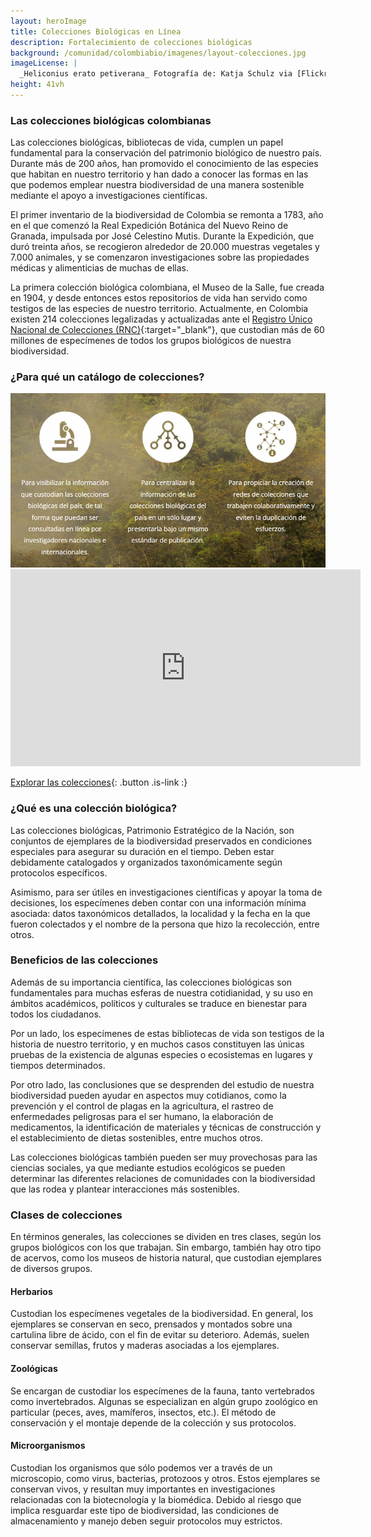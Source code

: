 ```yaml
---
layout: heroImage
title: Colecciones Biológicas en Línea
description: Fortalecimiento de colecciones biológicas
background: /comunidad/colombiabio/imagenes/layout-colecciones.jpg
imageLicense: |
  _Heliconius erato petiverana_ Fotografía de: Katja Schulz via [Flickr](https://flic.kr/p/bmS9bM)
height: 41vh
---
```


### Las colecciones biológicas colombianas

Las colecciones biológicas, bibliotecas de vida, cumplen un papel fundamental para la conservación del patrimonio biológico de nuestro país. Durante más de 200 años, han promovido el conocimiento de las especies que habitan en nuestro territorio y han dado a conocer las formas en las que podemos emplear nuestra biodiversidad de una manera sostenible mediante el apoyo a investigaciones científicas.

El primer inventario de la biodiversidad de Colombia se remonta a 1783, año en el que comenzó la Real Expedición Botánica del Nuevo Reino de Granada, impulsada por José Celestino Mutis. Durante la Expedición, que duró treinta años, se recogieron alrededor de 20.000 muestras vegetales y 7.000 animales, y se comenzaron investigaciones sobre las propiedades médicas y alimenticias de muchas de ellas.

La primera colección biológica colombiana, el Museo de la Salle, fue creada en 1904, y desde entonces estos repositorios de vida han servido como testigos de las especies de nuestro territorio. Actualmente, en Colombia existen 214 colecciones legalizadas y actualizadas ante el [Registro Único Nacional de Colecciones (RNC)](http://rnc.humboldt.org.co/wp/){:target="_blank"}, que custodian más de 60 millones de especímenes de todos los grupos biológicos de nuestra biodiversidad.

### ¿Para qué un catálogo de colecciones?

<img src="/comunidad/colombiabio/imagenes/colecciones-en-linea/stats01.png" width=770>

<iframe width="560" height="315" src="https://www.youtube.com/embed/MO9S94BmJ-0" title="YouTube video player" frameborder="0" allow="accelerometer; autoplay; clipboard-write; encrypted-media; gyroscope; picture-in-picture" allowfullscreen></iframe>

[Explorar las colecciones](http://colecciones.biodiversidad.co/){: .button .is-link :}

### ¿Qué es una colección biológica?

Las colecciones biológicas, Patrimonio Estratégico de la Nación, son conjuntos de ejemplares de la biodiversidad preservados en condiciones especiales para asegurar su duración en el tiempo. Deben estar debidamente catalogados y organizados taxonómicamente según protocolos específicos.

Asimismo, para ser útiles en investigaciones científicas y apoyar la toma de decisiones, los especímenes deben contar con una información mínima asociada: datos taxonómicos detallados, la localidad y la fecha en la que fueron colectados y el nombre de la persona que hizo la recolección, entre otros.

### Beneficios de las colecciones

Además de su importancia científica, las colecciones biológicas son fundamentales para muchas esferas de nuestra cotidianidad, y su uso en ámbitos académicos, políticos y culturales se traduce en bienestar para todos los ciudadanos.

Por un lado, los especímenes de estas bibliotecas de vida son testigos de la historia de nuestro territorio, y en muchos casos constituyen las únicas pruebas de la existencia de algunas especies o ecosistemas en lugares y tiempos determinados.

Por otro lado, las conclusiones que se desprenden del estudio de nuestra biodiversidad pueden ayudar en aspectos muy cotidianos, como la prevención y el control de plagas en la agricultura, el rastreo de enfermedades peligrosas para el ser humano, la elaboración de medicamentos, la identificación de materiales y técnicas de construcción y el establecimiento de dietas sostenibles, entre muchos otros.

Las colecciones biológicas también pueden ser muy provechosas para las ciencias sociales, ya que mediante estudios ecológicos se pueden determinar las diferentes relaciones de comunidades con la biodiversidad que las rodea y plantear interacciones más sostenibles.

### Clases de colecciones

En términos generales, las colecciones se dividen en tres clases, según los grupos biológicos con los que trabajan. Sin embargo, también hay otro tipo de acervos, como los museos de historia natural, que custodian ejemplares de diversos grupos.

#### Herbarios

Custodian los especímenes vegetales de la biodiversidad. En general, los ejemplares se conservan en seco, prensados y montados sobre una cartulina libre de ácido, con el fin de evitar su deterioro. Además, suelen conservar semillas, frutos y maderas asociadas a los ejemplares.


#### Zoológicas

Se encargan de custodiar los especímenes de la fauna, tanto vertebrados como invertebrados. Algunas se especializan en algún grupo zoológico en particular (peces, aves, mamíferos, insectos, etc.). El método de conservación y el montaje depende de la colección y sus protocolos.


#### Microorganismos

Custodian los organismos que sólo podemos ver a través de un microscopio, como virus, bacterias, protozoos y otros. Estos ejemplares se conservan vivos, y resultan muy importantes en investigaciones relacionadas con la biotecnología y la biomédica. Debido al riesgo que implica resguardar este tipo de biodiversidad, las condiciones de almacenamiento y manejo deben seguir protocolos muy estrictos.

